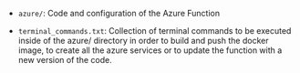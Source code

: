 - `azure/`: Code and configuration of the Azure Function

- `terminal_commands.txt`: Collection of terminal commands to be executed inside of the azure/ directory in order to build and push the docker image, to create all the azure services or to update the function with a new version of the code. 
